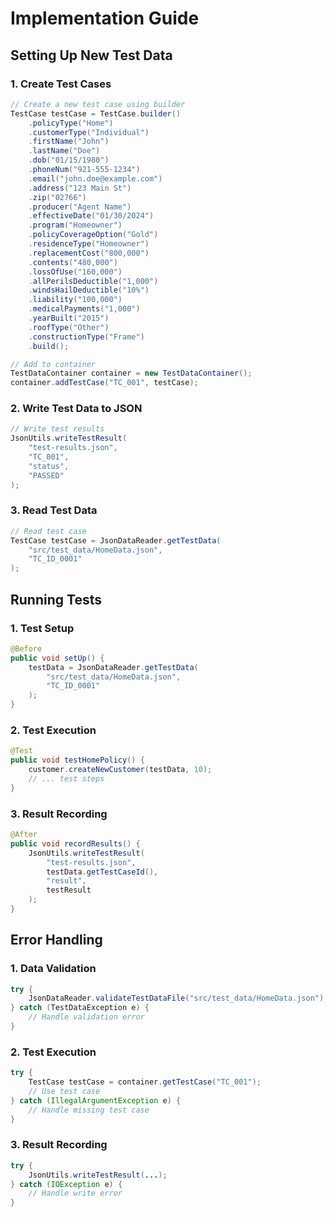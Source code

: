 # Implementation Guide

## Setting Up New Test Data

### 1. Create Test Cases
```java
// Create a new test case using builder
TestCase testCase = TestCase.builder()
    .policyType("Home")
    .customerType("Individual")
    .firstName("John")
    .lastName("Doe")
    .dob("01/15/1980")
    .phoneNum("921-555-1234")
    .email("john.doe@example.com")
    .address("123 Main St")
    .zip("02766")
    .producer("Agent Name")
    .effectiveDate("01/30/2024")
    .program("Homeowner")
    .policyCoverageOption("Gold")
    .residenceType("Homeowner")
    .replacementCost("800,000")
    .contents("480,000")
    .lossOfUse("160,000")
    .allPerilsDeductible("1,000")
    .windsHailDeductible("10%")
    .liability("100,000")
    .medicalPayments("1,000")
    .yearBuilt("2015")
    .roofType("Other")
    .constructionType("Frame")
    .build();

// Add to container
TestDataContainer container = new TestDataContainer();
container.addTestCase("TC_001", testCase);
```

### 2. Write Test Data to JSON
```java
// Write test results
JsonUtils.writeTestResult(
    "test-results.json",
    "TC_001",
    "status",
    "PASSED"
);
```

### 3. Read Test Data
```java
// Read test case
TestCase testCase = JsonDataReader.getTestData(
    "src/test_data/HomeData.json", 
    "TC_ID_0001"
);
```

## Running Tests

### 1. Test Setup
```java
@Before
public void setUp() {
    testData = JsonDataReader.getTestData(
        "src/test_data/HomeData.json", 
        "TC_ID_0001"
    );
}
```

### 2. Test Execution
```java
@Test
public void testHomePolicy() {
    customer.createNewCustomer(testData, 10);
    // ... test steps
}
```

### 3. Result Recording
```java
@After
public void recordResults() {
    JsonUtils.writeTestResult(
        "test-results.json",
        testData.getTestCaseId(),
        "result",
        testResult
    );
}
```

## Error Handling

### 1. Data Validation
```java
try {
    JsonDataReader.validateTestDataFile("src/test_data/HomeData.json");
} catch (TestDataException e) {
    // Handle validation error
}
```

### 2. Test Execution
```java
try {
    TestCase testCase = container.getTestCase("TC_001");
    // Use test case
} catch (IllegalArgumentException e) {
    // Handle missing test case
}
```

### 3. Result Recording
```java
try {
    JsonUtils.writeTestResult(...);
} catch (IOException e) {
    // Handle write error
}
